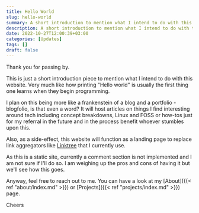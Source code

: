 ```yaml
---
title: Hello World
slug: hello-world
summary: A short introduction to mention what I intend to do with this website.
description: A short introduction to mention what I intend to do with this website.
date: 2022-10-27T12:00:39+03:00
categories: [Updates]
tags: []
draft: false
---
```


Thank you for passing by. 

This is just a short introduction piece to mention what I intend to do with this website. Very much like how printing "Hello world" is usually the first thing one learns when they begin programming.

I plan on this being more like a frankenstein of a blog and a portfolio - blogfolio, is that even a word? It will host articles on things I find interesting around tech including concept breakdowns, Linux and FOSS or how-tos just for my referral in the future and in the process benefit whoever stumbles upon this.

Also, as a side-effect, this website will function as a landing page to replace link aggregators like [Linktree][linktree] that I currently use.

As this is a static site, currently a comment section is not implemented and I am not sure if I'll do so. I am weighing up the pros and cons of having it but we'll see how this goes. 

Anyway, feel free to reach out to me. You can have a look at my [About]({{< ref "about/index.md" >}}) or [Projects]({{< ref "projects/index.md" >}}) page.

Cheers 

[linktree]: https://linktr.ee/ "Linktree is a freemium social media reference landing page."
